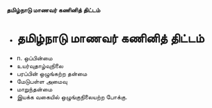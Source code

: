 **தமிழ்நாடு மாணவர் கணினித் திட்டம்**
- # தமிழ்நாடு மாணவர் கணினித் திட்டம்
- n. ஒப்பின்மை
- உயர்வுதாழ்வுநிலை
- பரப்பின் ஒழுங்கற்ற தன்மை
-  மேடுபள்ள அமைவு
- மாறுந்தன்மை
- இயக்க வகையில் ஒழுங்குநிலையற்ற போக்கு.

